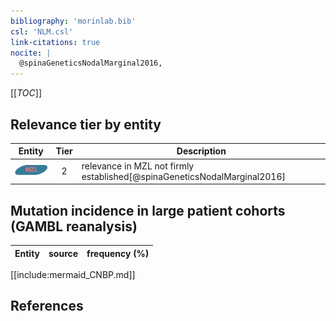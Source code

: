 ```yaml
---
bibliography: 'morinlab.bib'
csl: 'NLM.csl'
link-citations: true
nocite: |
  @spinaGeneticsNodalMarginal2016, 
---
```


[[_TOC_]]




## Relevance tier by entity

|Entity|Tier|Description|
|:------:|:----:|--------------------------------------|
|![MZL](images/icons/MZL_tier2.png)|2|relevance in MZL not firmly established[@spinaGeneticsNodalMarginal2016]|


## Mutation incidence in large patient cohorts (GAMBL reanalysis)

|Entity|source |frequency (%)|
|:------:|:----:|:----:|


[[include:mermaid_CNBP.md]]

## References


